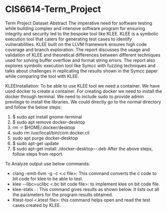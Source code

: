 # CIS6614-Term_Project
Term Project Dataset
Abstract
The imperative need for software testing while building complex and intensive software program for ensuring integrity and security led to the bespoke tool like KLEE. KLEE is a symbolic execution tool that caters for generating test cases to identify vulnerabilities. KLEE built on the LLVM framework ensures high code coverage and branch exploration. The report discusses the usage and validation of KLEE and theoretical differences between different techniques used for solving buffer overflow and format string errors. The report also explores symbolic execution tool like Symcc with fuzzing techniques and talks about challenges in replicating the results shown in the Symcc paper while comparing the tool with KLEE.

KLEEInstallation:
To be able to use KLEE tool we need a container. We have used docker to create a container. For creating docker we need to install the docker through terminal. We need to include sudo to provide admin previlege to install the libraries. We could directly go to the normal directory and follow the below steps:
1.	$ sudo apt install gnome-terminal
2.	$ sudo apt remove docker-desktop
3.	rm -r $HOME/.docker/desktop
4.	sudo rm /usr/local/bin/com.docker.cli
5.	sudo apt purge docker-desktop
6.	$ sudo apt-get update
7.	$ sudo apt-get install ./docker-desktop-<version>-<arch>.deb
After the above steps, follow steps from report.

To Analyze output use below commands: 
-	clang -emit-llvm -g -c <.c file>: This command converts the c code to bit code for klee to be able to test.
-	klee --libc=uclibc <.bc bit code file>: to implement klee on bit code file.
-	klee-stats . : This command gives results as shown below. It lists out all the parameters for the program results obtained.
-	Ktest-tool <.ktest file>: this command helps open and read the test cases created by KLEE.

